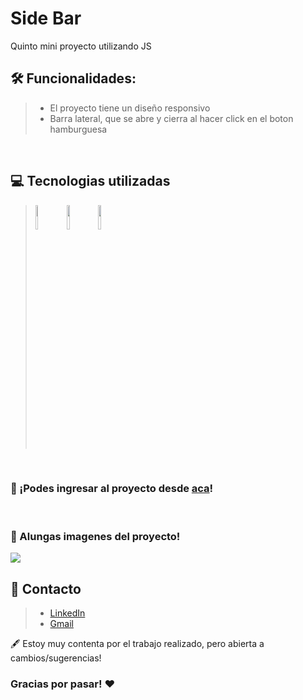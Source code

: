 # Side Bar
Quinto mini proyecto utilizando JS

## 🛠 **Funcionalidades**:
>- El proyecto tiene un diseño responsivo
>- Barra lateral, que se abre y cierra al hacer click en el boton hamburguesa
<br/>

## 💻 Tecnologias utilizadas
>  <img style="width:10%" src="https://cdn-icons-png.flaticon.com/512/5968/5968267.png"/>
>  <img style="width:10%" src="https://cdn-icons-png.flaticon.com/512/732/732190.png"/>
>  <img style="width:10%" src="https://cdn-icons-png.flaticon.com/512/5968/5968292.png"/>
<br/>
  
### 🔗 ¡Podes ingresar al proyecto desde <a href="https://brendalamas.github.io/review-miniproyectoJS/">aca</a>!
<br/>

### 📸 Alungas imagenes del proyecto!
<img src="https://user-images.githubusercontent.com/74736159/170078652-e1532fb6-cf5e-4c59-ac94-4d102397cd16.png">

## 📨 Contacto
> - [LinkedIn](https://www.linkedin.com/in/brenda-lamas-597b79145/)
> - [Gmail](https://mail.google.com/mail/u/0/?tab=rm&ogbl)

🖋️ Estoy muy contenta por el trabajo realizado, pero abierta a cambios/sugerencias!

### Gracias por pasar! ❤️
